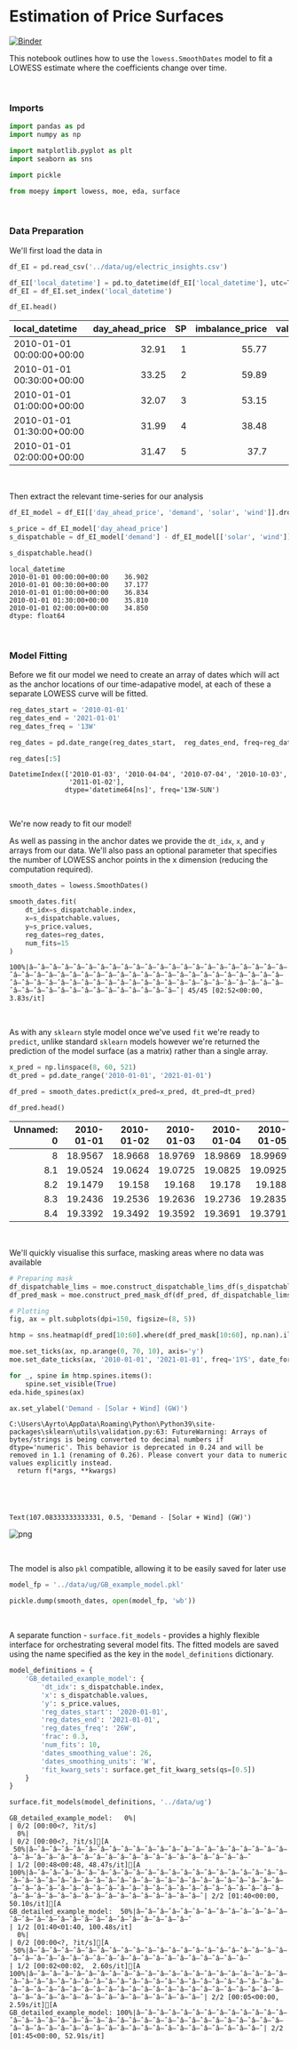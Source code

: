 # Estimation of Price Surfaces



[![Binder](https://notebooks.gesis.org/binder/badge_logo.svg)](https://notebooks.gesis.org/binder/v2/gh/AyrtonB/Merit-Order-Effect/main?filepath=nbs%2Fug-06-surface-estimation.ipynb)

This notebook outlines how to use the `lowess.SmoothDates` model to fit a LOWESS estimate where the coefficients change over time.

<br>

### Imports

```python
import pandas as pd
import numpy as np

import matplotlib.pyplot as plt
import seaborn as sns

import pickle

from moepy import lowess, moe, eda, surface
```

<br>

### Data Preparation

We'll first load the data in

```python
df_EI = pd.read_csv('../data/ug/electric_insights.csv')

df_EI['local_datetime'] = pd.to_datetime(df_EI['local_datetime'], utc=True)
df_EI = df_EI.set_index('local_datetime')

df_EI.head()
```




| local_datetime            |   day_ahead_price |   SP |   imbalance_price |   valueSum |   temperature |   TCO2_per_h |   gCO2_per_kWh |   nuclear |   biomass |   coal | ...   |   demand |   pumped_storage |   wind_onshore |   wind_offshore |   belgian |   dutch |   french |   ireland |   northern_ireland |   irish |
|:--------------------------|------------------:|-----:|------------------:|-----------:|--------------:|-------------:|---------------:|----------:|----------:|-------:|:------|---------:|-----------------:|---------------:|----------------:|----------:|--------:|---------:|----------:|-------------------:|--------:|
| 2010-01-01 00:00:00+00:00 |             32.91 |    1 |             55.77 |      55.77 |           1.1 |        16268 |            429 |     7.897 |         0 |  9.902 | ...   |   37.948 |           -0.435 |            nan |             nan |         0 |       0 |    1.963 |         0 |                  0 |  -0.234 |
| 2010-01-01 00:30:00+00:00 |             33.25 |    2 |             59.89 |      59.89 |           1.1 |        16432 |            430 |     7.897 |         0 | 10.074 | ...   |   38.227 |           -0.348 |            nan |             nan |         0 |       0 |    1.974 |         0 |                  0 |  -0.236 |
| 2010-01-01 01:00:00+00:00 |             32.07 |    3 |             53.15 |      53.15 |           1.1 |        16318 |            431 |     7.893 |         0 | 10.049 | ...   |   37.898 |           -0.424 |            nan |             nan |         0 |       0 |    1.983 |         0 |                  0 |  -0.236 |
| 2010-01-01 01:30:00+00:00 |             31.99 |    4 |             38.48 |      38.48 |           1.1 |        15768 |            427 |     7.896 |         0 |  9.673 | ...   |   36.918 |           -0.575 |            nan |             nan |         0 |       0 |    1.983 |         0 |                  0 |  -0.236 |
| 2010-01-01 02:00:00+00:00 |             31.47 |    5 |             37.7  |      37.7  |           1.1 |        15250 |            424 |     7.9   |         0 |  9.37  | ...   |   35.961 |           -0.643 |            nan |             nan |         0 |       0 |    1.983 |         0 |                  0 |  -0.236 |</div>



<br>

Then extract the relevant time-series for our analysis

```python
df_EI_model = df_EI[['day_ahead_price', 'demand', 'solar', 'wind']].dropna()

s_price = df_EI_model['day_ahead_price']
s_dispatchable = df_EI_model['demand'] - df_EI_model[['solar', 'wind']].sum(axis=1)

s_dispatchable.head()
```




    local_datetime
    2010-01-01 00:00:00+00:00    36.902
    2010-01-01 00:30:00+00:00    37.177
    2010-01-01 01:00:00+00:00    36.834
    2010-01-01 01:30:00+00:00    35.810
    2010-01-01 02:00:00+00:00    34.850
    dtype: float64



<br>

### Model Fitting

Before we fit our model we need to create an array of dates which will act as the anchor locations of our time-adapative model, at each of these a separate LOWESS curve will be fitted.

```python
reg_dates_start = '2010-01-01'
reg_dates_end = '2021-01-01'
reg_dates_freq = '13W'

reg_dates = pd.date_range(reg_dates_start,  reg_dates_end, freq=reg_dates_freq)

reg_dates[:5]
```




    DatetimeIndex(['2010-01-03', '2010-04-04', '2010-07-04', '2010-10-03',
                   '2011-01-02'],
                  dtype='datetime64[ns]', freq='13W-SUN')



<br>

We're now ready to fit our model! 

As well as passing in the anchor dates we provide the `dt_idx`, `x`, and `y` arrays from our data. We'll also pass an optional parameter that specifies the number of LOWESS anchor points in the x dimension (reducing the computation required).

```python
smooth_dates = lowess.SmoothDates()

smooth_dates.fit(
    dt_idx=s_dispatchable.index, 
    x=s_dispatchable.values, 
    y=s_price.values, 
    reg_dates=reg_dates, 
    num_fits=15
)
```

    100%|â–ˆâ–ˆâ–ˆâ–ˆâ–ˆâ–ˆâ–ˆâ–ˆâ–ˆâ–ˆâ–ˆâ–ˆâ–ˆâ–ˆâ–ˆâ–ˆâ–ˆâ–ˆâ–ˆâ–ˆâ–ˆâ–ˆâ–ˆâ–ˆâ–ˆâ–ˆâ–ˆâ–ˆâ–ˆâ–ˆâ–ˆâ–ˆâ–ˆâ–ˆâ–ˆâ–ˆâ–ˆâ–ˆâ–ˆâ–ˆâ–ˆâ–ˆâ–ˆâ–ˆâ–ˆâ–ˆâ–ˆâ–ˆâ–ˆâ–ˆâ–ˆâ–ˆâ–ˆâ–ˆâ–ˆâ–ˆâ–ˆâ–ˆâ–ˆâ–ˆâ–ˆâ–ˆâ–ˆâ–ˆâ–ˆâ–ˆâ–ˆâ–ˆâ–ˆâ–ˆâ–ˆâ–ˆâ–ˆâ–ˆâ–ˆâ–ˆâ–ˆâ–ˆâ–ˆâ–ˆâ–ˆâ–ˆ| 45/45 [02:52<00:00,  3.83s/it]
    

<br>

As with any `sklearn` style model once we've used `fit` we're ready to `predict`, unlike standard `sklearn` models however we're returned the prediction of the model surface (as a matrix) rather than a single array.

```python
x_pred = np.linspace(8, 60, 521)
dt_pred = pd.date_range('2010-01-01', '2021-01-01')

df_pred = smooth_dates.predict(x_pred=x_pred, dt_pred=dt_pred)

df_pred.head()
```




|   Unnamed: 0 |   2010-01-01 |   2010-01-02 |   2010-01-03 |   2010-01-04 |   2010-01-05 |   2010-01-06 |   2010-01-07 |   2010-01-08 |   2010-01-09 |   2010-01-10 | ...   |   2020-12-23 |   2020-12-24 |   2020-12-25 |   2020-12-26 |   2020-12-27 |   2020-12-28 |   2020-12-29 |   2020-12-30 |   2020-12-31 |   2021-01-01 |
|-------------:|-------------:|-------------:|-------------:|-------------:|-------------:|-------------:|-------------:|-------------:|-------------:|-------------:|:------|-------------:|-------------:|-------------:|-------------:|-------------:|-------------:|-------------:|-------------:|-------------:|-------------:|
|          8   |      18.9567 |      18.9668 |      18.9769 |      18.9869 |      18.9969 |      19.0069 |      19.0169 |      19.0269 |      19.0368 |      19.0468 | ...   |      5.42077 |      5.41609 |      5.41138 |      5.40666 |      5.40192 |      5.39717 |      5.3924  |      5.38762 |      5.38283 |      5.37802 |
|          8.1 |      19.0524 |      19.0624 |      19.0725 |      19.0825 |      19.0925 |      19.1025 |      19.1124 |      19.1224 |      19.1323 |      19.1422 | ...   |      5.66763 |      5.66297 |      5.65829 |      5.6536  |      5.64889 |      5.64416 |      5.63942 |      5.63467 |      5.6299  |      5.62511 |
|          8.2 |      19.1479 |      19.158  |      19.168  |      19.178  |      19.188  |      19.198  |      19.2079 |      19.2178 |      19.2278 |      19.2377 | ...   |      5.91447 |      5.90984 |      5.90518 |      5.90051 |      5.89583 |      5.89113 |      5.88642 |      5.88169 |      5.87695 |      5.87219 |
|          8.3 |      19.2436 |      19.2536 |      19.2636 |      19.2736 |      19.2835 |      19.2935 |      19.3034 |      19.3133 |      19.3232 |      19.3331 | ...   |      6.16155 |      6.15694 |      6.15231 |      6.14767 |      6.14301 |      6.13834 |      6.13365 |      6.12895 |      6.12424 |      6.11951 |
|          8.4 |      19.3392 |      19.3492 |      19.3592 |      19.3691 |      19.3791 |      19.389  |      19.3989 |      19.4088 |      19.4187 |      19.4286 | ...   |      6.40911 |      6.40453 |      6.39993 |      6.39531 |      6.39068 |      6.38604 |      6.38138 |      6.3767  |      6.37201 |      6.36731 |</div>



<br>

We'll quickly visualise this surface, masking areas where no data was available

```python
# Preparing mask
df_dispatchable_lims = moe.construct_dispatchable_lims_df(s_dispatchable)
df_pred_mask = moe.construct_pred_mask_df(df_pred, df_dispatchable_lims)

# Plotting
fig, ax = plt.subplots(dpi=150, figsize=(8, 5))

htmp = sns.heatmap(df_pred[10:60].where(df_pred_mask[10:60], np.nan).iloc[::-1], ax=ax, cbar_kws={'label': 'Price (Â£/MWh)'})

moe.set_ticks(ax, np.arange(0, 70, 10), axis='y')
moe.set_date_ticks(ax, '2010-01-01', '2021-01-01', freq='1YS', date_format='%Y', axis='x')

for _, spine in htmp.spines.items():
    spine.set_visible(True)
eda.hide_spines(ax)

ax.set_ylabel('Demand - [Solar + Wind] (GW)')
```

    C:\Users\Ayrto\AppData\Roaming\Python\Python39\site-packages\sklearn\utils\validation.py:63: FutureWarning: Arrays of bytes/strings is being converted to decimal numbers if dtype='numeric'. This behavior is deprecated in 0.24 and will be removed in 1.1 (renaming of 0.26). Please convert your data to numeric values explicitly instead.
      return f(*args, **kwargs)
    




    Text(107.08333333333331, 0.5, 'Demand - [Solar + Wind] (GW)')




![png](./img/nbs/ug-06-surface-estimation_cell_14_output_2.png)


<br>

The model is also `pkl` compatible, allowing it to be easily saved for later use

```python
model_fp = '../data/ug/GB_example_model.pkl'

pickle.dump(smooth_dates, open(model_fp, 'wb'))
```

<br>

A separate function - `surface.fit_models` - provides a highly flexible interface for orchestrating several model fits. The fitted models are saved using the name specified as the key in the `model_definitions` dictionary.

```python
model_definitions = {
    'GB_detailed_example_model': {
        'dt_idx': s_dispatchable.index,
        'x': s_dispatchable.values,
        'y': s_price.values,
        'reg_dates_start': '2020-01-01',
        'reg_dates_end': '2021-01-01',
        'reg_dates_freq': '26W', 
        'frac': 0.3, 
        'num_fits': 10,
        'dates_smoothing_value': 26, 
        'dates_smoothing_units': 'W',
        'fit_kwarg_sets': surface.get_fit_kwarg_sets(qs=[0.5])
    }
}

surface.fit_models(model_definitions, '../data/ug')
```

    GB_detailed_example_model:   0%|                                                                 | 0/2 [00:00<?, ?it/s]
      0%|                                                                                            | 0/2 [00:00<?, ?it/s][A
     50%|â–ˆâ–ˆâ–ˆâ–ˆâ–ˆâ–ˆâ–ˆâ–ˆâ–ˆâ–ˆâ–ˆâ–ˆâ–ˆâ–ˆâ–ˆâ–ˆâ–ˆâ–ˆâ–ˆâ–ˆâ–ˆâ–ˆâ–ˆâ–ˆâ–ˆâ–ˆâ–ˆâ–ˆâ–ˆâ–ˆâ–ˆâ–ˆâ–ˆâ–ˆâ–ˆâ–ˆâ–ˆâ–ˆâ–ˆâ–ˆâ–ˆâ–ˆ                                          | 1/2 [00:48<00:48, 48.47s/it][A
    100%|â–ˆâ–ˆâ–ˆâ–ˆâ–ˆâ–ˆâ–ˆâ–ˆâ–ˆâ–ˆâ–ˆâ–ˆâ–ˆâ–ˆâ–ˆâ–ˆâ–ˆâ–ˆâ–ˆâ–ˆâ–ˆâ–ˆâ–ˆâ–ˆâ–ˆâ–ˆâ–ˆâ–ˆâ–ˆâ–ˆâ–ˆâ–ˆâ–ˆâ–ˆâ–ˆâ–ˆâ–ˆâ–ˆâ–ˆâ–ˆâ–ˆâ–ˆâ–ˆâ–ˆâ–ˆâ–ˆâ–ˆâ–ˆâ–ˆâ–ˆâ–ˆâ–ˆâ–ˆâ–ˆâ–ˆâ–ˆâ–ˆâ–ˆâ–ˆâ–ˆâ–ˆâ–ˆâ–ˆâ–ˆâ–ˆâ–ˆâ–ˆâ–ˆâ–ˆâ–ˆâ–ˆâ–ˆâ–ˆâ–ˆâ–ˆâ–ˆâ–ˆâ–ˆâ–ˆâ–ˆâ–ˆâ–ˆâ–ˆâ–ˆ| 2/2 [01:40<00:00, 50.10s/it][A
    GB_detailed_example_model:  50%|â–ˆâ–ˆâ–ˆâ–ˆâ–ˆâ–ˆâ–ˆâ–ˆâ–ˆâ–ˆâ–ˆâ–ˆâ–ˆâ–ˆâ–ˆâ–ˆâ–ˆâ–ˆâ–ˆâ–ˆâ–ˆâ–ˆâ–ˆâ–ˆâ–ˆâ–ˆâ–ˆâ–ˆ                            | 1/2 [01:40<01:40, 100.48s/it]
      0%|                                                                                            | 0/2 [00:00<?, ?it/s][A
     50%|â–ˆâ–ˆâ–ˆâ–ˆâ–ˆâ–ˆâ–ˆâ–ˆâ–ˆâ–ˆâ–ˆâ–ˆâ–ˆâ–ˆâ–ˆâ–ˆâ–ˆâ–ˆâ–ˆâ–ˆâ–ˆâ–ˆâ–ˆâ–ˆâ–ˆâ–ˆâ–ˆâ–ˆâ–ˆâ–ˆâ–ˆâ–ˆâ–ˆâ–ˆâ–ˆâ–ˆâ–ˆâ–ˆâ–ˆâ–ˆâ–ˆâ–ˆ                                          | 1/2 [00:02<00:02,  2.60s/it][A
    100%|â–ˆâ–ˆâ–ˆâ–ˆâ–ˆâ–ˆâ–ˆâ–ˆâ–ˆâ–ˆâ–ˆâ–ˆâ–ˆâ–ˆâ–ˆâ–ˆâ–ˆâ–ˆâ–ˆâ–ˆâ–ˆâ–ˆâ–ˆâ–ˆâ–ˆâ–ˆâ–ˆâ–ˆâ–ˆâ–ˆâ–ˆâ–ˆâ–ˆâ–ˆâ–ˆâ–ˆâ–ˆâ–ˆâ–ˆâ–ˆâ–ˆâ–ˆâ–ˆâ–ˆâ–ˆâ–ˆâ–ˆâ–ˆâ–ˆâ–ˆâ–ˆâ–ˆâ–ˆâ–ˆâ–ˆâ–ˆâ–ˆâ–ˆâ–ˆâ–ˆâ–ˆâ–ˆâ–ˆâ–ˆâ–ˆâ–ˆâ–ˆâ–ˆâ–ˆâ–ˆâ–ˆâ–ˆâ–ˆâ–ˆâ–ˆâ–ˆâ–ˆâ–ˆâ–ˆâ–ˆâ–ˆâ–ˆâ–ˆâ–ˆ| 2/2 [00:05<00:00,  2.59s/it][A
    GB_detailed_example_model: 100%|â–ˆâ–ˆâ–ˆâ–ˆâ–ˆâ–ˆâ–ˆâ–ˆâ–ˆâ–ˆâ–ˆâ–ˆâ–ˆâ–ˆâ–ˆâ–ˆâ–ˆâ–ˆâ–ˆâ–ˆâ–ˆâ–ˆâ–ˆâ–ˆâ–ˆâ–ˆâ–ˆâ–ˆâ–ˆâ–ˆâ–ˆâ–ˆâ–ˆâ–ˆâ–ˆâ–ˆâ–ˆâ–ˆâ–ˆâ–ˆâ–ˆâ–ˆâ–ˆâ–ˆâ–ˆâ–ˆâ–ˆâ–ˆâ–ˆâ–ˆâ–ˆâ–ˆâ–ˆâ–ˆâ–ˆâ–ˆâ–ˆ| 2/2 [01:45<00:00, 52.91s/it]
    
